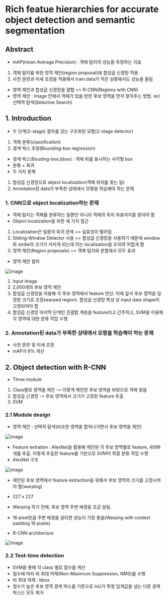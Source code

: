 # Rich featue hierarchies for accurate object detection and semantic segmentation

## Abstract

- mAP(mean Average Precision) : 객체 탐지의 성능을 측정하는 지표
1. 객체 탐지를 위한 영역 제안(region proposal)에 합성곱 신경망 적용
2. 사전 훈련과 미세 조정을 적용해서 train data가 적은 상황에서도 성능을 올림
- 영역 제안과 합성곱 신경망을 결합 => R-CNN(Regions with CNN)
- 영역 제안 : Image 안에서 객체가 있을 만한 후보 영역을 먼저 찾아주는 방법. ex) 선택적 탐색(Selective Search)

## 1. Introduction

- 두 단계(2-stage) 절차를 갖는 구조화된 모형(2-stage detector)
1. 객체 분류(classification)
2. 경계 박스 추정(Bounding-box regression)
- 경계 박스(Bouding-box,bbox) : 객체 위를 표시하는 사각형 box  
- 분류 + 회귀
- 두 가지 문제
1. 합성곱 신경망으로 object localization(객체 위치를 찾는 일)
2. Annotation된 data가 부족한 상태에서 모형을 학습해야 하는 문제

### 1. CNN으로 object localization하는 문제

- 객체 탐지는 객체를 분류하는 일뿐만 아니라 객체의 위치 좌표까지를 찾아야 함
- Object localization을 위한 세 가지 접근
1. Localization은 일종의 회귀 문제 => 실효성이 떨어짐
2. Sliding-Window Detector 사용 => 합성곱 신경망을 사용하기 때문에 window와 strdie의 크기가 커지게 되는데 이는 localization을 오히려 어렵게 함
3. 영역 제안(Region proposals) => 객체 탐지와 분할에서 모두 효과
- 영역 제안 절차

![image](https://user-images.githubusercontent.com/80622859/216748762-8cc4b053-6a39-4660-8ca4-bdf269c7d42d.png)

1. Input image
2. 2,000개의 후보 영역 제안
3. 합성곱 신경망을 이용해 각 후보 영역에서 feature 연산. 이에 앞서 후보 영역을 일정한 크기로 조정(warped region). 합성곱 신경망 특성 상 input data shape이 고정되어야 함
4. 합성곱 신경망 마지막 단계인 전결합 계층을 feature라고 간주하고, SVM을 이용해 각 영역에 대한 분류 작업 수행

### 2. Annotation된 data가 부족한 상태에서 모형을 학습해야 하는 문제

- 사전 훈련 및 미세 조정
- mAP가 8% 개선

## 2. Object detection with R-CNN

- Three module
1. Class별로 영역을 제안 -> 이렇게 제안한 후보 영역을 바탕으로 객체 찾음
2. 합성곱 신경망 -> 후보 영역에서 크기가 고정된 feature 추출
3. SVM

### 2.1 Module design

- 영역 제안 : 선택적 탐색(비슷한 영역을 합쳐나가면서 후보 영역을 제안)

![image](https://user-images.githubusercontent.com/80622859/216748941-7e7455a6-ed82-469c-a9ae-c2f9f3da7380.png)

- Feature extration : AlexNet을 활용해 제안된 각 후보 영역별로 feature, 4096개를 추출. 이렇게 추출한 feature를 기반으로 SVM이 최종 분류 작업 수행
- AlexNet 구조

![image](https://user-images.githubusercontent.com/80622859/216748976-17a25982-0653-4461-b606-994cc1cfff1f.png)

- 제안된 후보 영역에서 feature extraction을 위해서 후보 영역의 크기를 고정시켜야 함(warping)
- 227 x 227
- Warping 하기 전에, 후보 영역 주변 배경을 조금 살림.
- 16 pixel만큼 주변 배경을 살리면 성능이 가장 좋음(Warping with context padding 16 pixels)

- R-CNN architecture

![image](https://user-images.githubusercontent.com/80622859/216749038-6d39b90e-1334-4c3f-a66c-baba9f8286d1.png)

### 2.2 Test-time detection

- SVM을 통해 각 class 별로 점수를 계산
- 점수에 따라 비 최대 억제(Non-Maximum Suppression, NMS)를 수행
- 비 최대 억제 : bbox 
- 점수가 높은 후보 영역 경계 박스를 기준으로 IoU가 특정 임계값을 넘는 다른 경계 박스는 모두 제거

